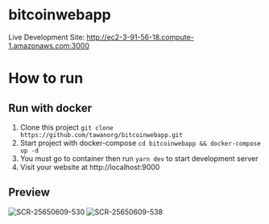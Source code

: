 # bitcoinwebapp

Live Development Site: http://ec2-3-91-56-18.compute-1.amazonaws.com:3000

# How to run

## Run with docker

1. Clone this project ```git clone https://github.com/tawanorg/bitcoinwebapp.git```
2. Start project with docker-compose ```cd bitcoinwebapp && docker-compose up -d```
3. You must go to container then run ```yarn dev``` to start development server
4. Visit your website at http://localhost:9000

## Preview

![SCR-25650609-530](https://user-images.githubusercontent.com/10970130/172713353-6ba607dc-193e-4e5f-af02-1ffacf5d5b37.png)
![SCR-25650609-538](https://user-images.githubusercontent.com/10970130/172713357-45e5649f-fc65-4b83-90ad-c439a1d2f7ae.png)
